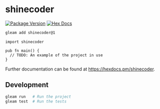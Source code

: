 # shinecoder

[![Package Version](https://img.shields.io/hexpm/v/shinecoder)](https://hex.pm/packages/shinecoder)
[![Hex Docs](https://img.shields.io/badge/hex-docs-ffaff3)](https://hexdocs.pm/shinecoder/)

```sh
gleam add shinecoder@1
```
```gleam
import shinecoder

pub fn main() {
  // TODO: An example of the project in use
}
```

Further documentation can be found at <https://hexdocs.pm/shinecoder>.

## Development

```sh
gleam run   # Run the project
gleam test  # Run the tests
```
